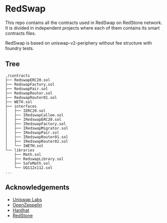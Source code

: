 # RedSwap

This repo contains all the contracts used in RedSwap on RedStone network. It is divided in independent projects where each of them contains its smart contracts files.

RedSwap is based on uniswap-v2-periphery without fee structure with foundry tests.

## Tree

```
./contracts
├── RedswapERC20.sol
├── RedswapFactory.sol
├── RedswapPair.sol
├── RedswapRouter.sol
├── RedswapRouter01.sol
├── WETH.sol
├── interfaces
│   ├── IERC20.sol
│   ├── IRedswapCallee.sol
│   ├── IRedswapERC20.sol
│   ├── IRedswapFactory.sol
│   ├── IRedswapMigrator.sol
│   ├── IRedswapPair.sol
│   ├── IRedswapRouter01.sol
│   ├── IRedswapRouter02.sol
│   └── IWETH.sol
└── libraries
    ├── Math.sol
    ├── RedswapLibrary.sol
    ├── SafeMath.sol
    └── UQ112x112.sol
...
```

## Acknowledgements

-   [Uniswap Labs](https://github.com/Uniswap)
-   [OpenZeppelin](https://github.com/OpenZeppelin/openzeppelin-contracts)
-   [Hardhat](https://hardhat.org/)
-   [RedStone](https://redstone.xyz/)
